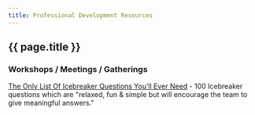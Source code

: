 ```yaml
---
title: Professional Development Resources
---
```


## {{ page.title }}

### Workshops / Meetings / Gatherings

[The Only List Of Icebreaker Questions You’ll Ever Need](https://museumhack.com/list-icebreakers-questions/) - 100 Icebreaker questions which are "relaxed, fun & simple but will encourage the team to give meaningful answers."
